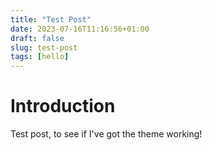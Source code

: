 ```yaml
---
title: "Test Post"
date: 2023-07-16T11:16:56+01:00
draft: false
slug: test-post
tags: [hello]
---
```


# Introduction
Test post, to see if I've got the theme working!
